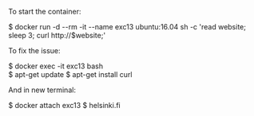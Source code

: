 To start the container:

$ docker run -d --rm -it --name exc13 ubuntu:16.04 sh -c 'read website; sleep 3; curl http://$website;'

To fix the issue:

$ docker exec -it exc13 bash  
$ apt-get update
$ apt-get install curl

And in new terminal:

$ docker attach exc13
$ helsinki.fi
